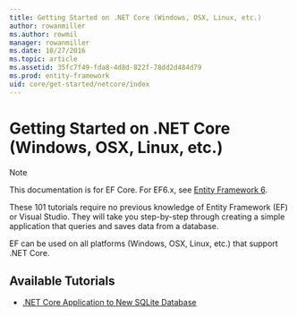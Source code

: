 ```yaml
---
title: Getting Started on .NET Core (Windows, OSX, Linux, etc.)
author: rowanmiller
ms.author: rowmil
manager: rowanmiller
ms.date: 10/27/2016
ms.topic: article
ms.assetid: 35fc7f49-fda8-4d8d-822f-78dd2d484d79
ms.prod: entity-framework
uid: core/get-started/netcore/index
---
```

# Getting Started on .NET Core (Windows, OSX, Linux, etc.)

> [!NOTE]
> This documentation is for EF Core. For EF6.x, see [Entity Framework 6](../../../ef6/index.md).

These 101 tutorials require no previous knowledge of Entity Framework (EF) or Visual Studio. They will take you step-by-step through creating a simple application that queries and saves data from a database.

EF can be used on all platforms (Windows, OSX, Linux, etc.) that support .NET Core.

## Available Tutorials

* [.NET Core Application to New SQLite Database](new-db-sqlite.md)
